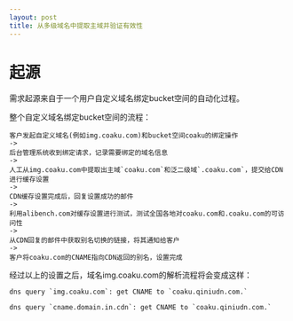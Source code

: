 ```yaml
---
layout: post
title: 从多级域名中提取主域并验证有效性
---
```


# 起源

需求起源来自于一个用户自定义域名绑定bucket空间的自动化过程。

整个自定义域名绑定bucket空间的流程：

    客户发起自定义域名(例如img.coaku.com)和bucket空间coaku的绑定操作
    ->
    后台管理系统收到绑定请求，记录需要绑定的域名信息
    ->
    人工从img.coaku.com中提取出主域`coaku.com`和泛二级域`.coaku.com`，提交给CDN进行缓存设置
    ->
    CDN缓存设置完成后，回复设置成功的邮件
    ->
    利用alibench.com对缓存设置进行测试，测试全国各地对coaku.com和.coaku.com的可访问性
    ->
    从CDN回复的邮件中获取别名切换的链接，将其通知给客户
    ->
    客户将coaku.com的CNAME指向CDN返回的别名，设置完成


经过以上的设置之后，域名img.coaku.com的解析流程将会变成这样：

    dns query `img.coaku.com`: get CNAME to `coaku.qiniudn.com.`

    dns query `cname.domain.in.cdn`: get CNAME to `coaku.qiniudn.com.`
